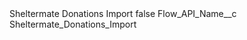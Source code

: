 <?xml version="1.0" encoding="UTF-8"?>
<CustomMetadata xmlns="http://soap.sforce.com/2006/04/metadata" xmlns:xsi="http://www.w3.org/2001/XMLSchema-instance" xmlns:xsd="http://www.w3.org/2001/XMLSchema">
    <label>Sheltermate Donations Import</label>
    <protected>false</protected>
    <values>
        <field>Flow_API_Name__c</field>
        <value xsi:type="xsd:string">Sheltermate_Donations_Import</value>
    </values>
</CustomMetadata>
